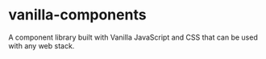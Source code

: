 # vanilla-components
A component library built with Vanilla JavaScript and CSS that can be used with any web stack.
